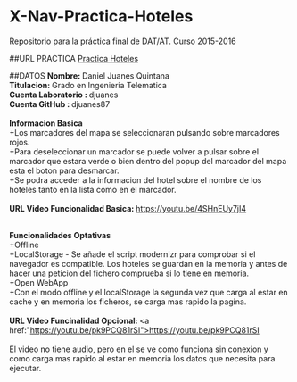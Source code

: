 # X-Nav-Practica-Hoteles
Repositorio para la práctica final de DAT/AT. Curso 2015-2016

##URL PRACTICA
<a href="http://djuanes87.github.io/X-Nav-Practica-Hoteles"> Practica Hoteles </a>

##DATOS
<strong>Nombre: </strong>Daniel Juanes Quintana <br>
<strong>Titulacion: </strong>Grado en Ingenieria Telematica <br>
<strong>Cuenta Laboratorio : </strong> djuanes <br>
<strong>Cuenta GitHub : </strong> djuanes87 <br>
<br>
<strong> Informacion Basica </strong><br>
+Los marcadores del mapa se seleccionaran pulsando sobre marcadores rojos. <br>
+Para deseleccionar un marcador se puede volver a pulsar sobre el marcador que estara verde
o bien dentro del popup del marcador del mapa esta el boton para desmarcar. <br>
+Se podra acceder a la informacion del hotel sobre el nombre de los hoteles tanto
 en la lista como en el marcador. <br>
<br>
<strong>URL Video Funcionalidad Basica:  </strong><a href="https://youtu.be/4SHnEUy7jI4">https://youtu.be/4SHnEUy7jI4</a><br>
<br>

 <strong> Funcionalidades Optativas </strong><br>
 +Offline <br>
 +LocalStorage - Se añade el script modernizr para comprobar si el navegador es compatible.
 Los hoteles se guardan en la memoria y antes de hacer una peticion del fichero comprueba si
 lo tiene en memoria. <br>
 +Open WebApp <br>
 +Con el modo offline y el localStorage  la segunda vez que carga al estar en cache y en memoria
 los ficheros, se carga mas rapido la pagina. <br>
<br>
 <strong>URL Video Funcinalidad Opcional: </strong><a href:"https://youtu.be/pk9PCQ81rSI">https://youtu.be/pk9PCQ81rSI</a><br>
 <br>
El video no tiene audio, pero en el se ve como funciona sin conexion y como carga mas rapido al estar en
memoria los datos que necesita para ejecutar.

<br>
